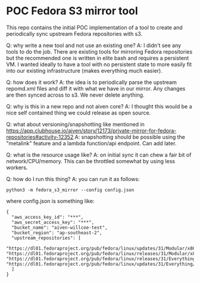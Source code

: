 # POC Fedora S3 mirror tool

This repo contains the initial POC implementation of a tool to create and periodically sync upstream Fedora repositories with s3.

Q: why write a new tool and not use an existing one?
A: I didn't see any tools to do the job. There are existing tools for mirroring Fedora repositories but the recommended one is written in elite bash and requires a persistent VM. I wanted ideally to have a tool with no persistent state to more easily fit into our existing infrastructure (makes everything much easier).

Q: how does it work?
A: the idea is to periodically parse the upstream repomd.xml files and diff it with what we have in our mirror. Any changes are then synced across to s3. We never delete anything.

Q: why is this in a new repo and not aiven core? 
A: I thought this would be a nice self contained thing we could release as open source.

Q: what about versioning/snapshotting like mentioned in https://app.clubhouse.io/aiven/story/12173/private-mirror-for-fedora-repositories#activity-12352
A: snapshotting should be possible using the "metalink" feature and a lambda function/api endpoint. Can add later.

Q: what is the resource usage like?
A: on initial sync it can chew a fair bit of network/CPU/memory. This can be throttled somewhat by using less workers.
 
Q: how do I run this thing?
A: you can run it as follows:

```
python3 -m fedora_s3_mirror --config config.json
```

where config.json is something like:
```
{
  "aws_access_key_id": "***",
  "aws_secret_access_key": "***",
  "bucket_name": "aiven-willcoe-test",
  "bucket_region": "ap-southeast-2",
  "upstream_repositories": [
    "https://dl01.fedoraproject.org/pub/fedora/linux/updates/31/Modular/x86_64/", "https://dl01.fedoraproject.org/pub/fedora/linux/releases/31/Modular/x86_64/os/", "https://dl01.fedoraproject.org/pub/fedora/linux/releases/31/Everything/x86_64/os/", "https://dl01.fedoraproject.org/pub/fedora/linux/updates/31/Everything/x86_64/"
  ]
}
```